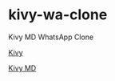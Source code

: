 # kivy-wa-clone
Kivy MD WhatsApp Clone

[Kivy](https://kivy.org/)

[Kivy MD](https://kivymd.readthedocs.io/en/latest/)
